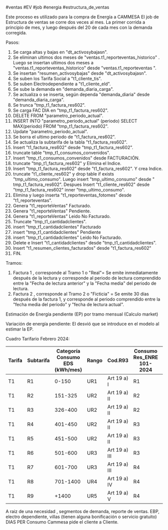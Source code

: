 #ventas #EV #job #energia #estructura_de_ventas

Este proceso es utilizado para la compra de Energía a CAMMESA
El job de Estructura de ventas se corre dos veces al mes. 
La primer corrida a principio de mes, y luego después del 20 de cada mes con la demanda corregida.

Pasos:
1. Se carga altas y bajas en "dt_activosybajasn".
2. Se eliminan ultimos dos meses de "ventas.t1_reporteventas_historico" . Luego se insertan ultimos dos meses a "ventas.t1_reporteventas_historico" desde "ventas.t1_reporteventas ".
3. Se insertan "resumen_activosybajas" desde "dt_activosybajasn".
4. Se suben los Tarifa Social a "t1_cliente_tis".
5. Se suben Electrodependiente a "t1_cliente_eld".
6. Se sube la demanda en "demanda_diaria_carga".
7. Se actualiza o se inserta, según dependa "demanda_diaria" desde "demanda_diaria_carga".
8. Se trunca "tmp_t1_factura_res602".
9. Se carga FAC DIA en "tmp_t1_factura_res602".
10. DELETE FROM "parametro_periodo_actual".
11. INSERT INTO "parametro_periodo_actual" (periodo) SELECT MAX(periodo) FROM "tmp_t1_factura_res602".
12. Update "parametro_periodo_actual".
13. Se borra el ultimo periodo de "t1_factura_res602".
14. Se actualiza la subtarifa de la tabla "t1_factura_res602".
15. Insert "t1_factura_res602" desde "tmp_t1_factura_res602".
16. truncate table "tmp_t1_consumos_convenidos".
17. Insert "tmp_t1_consumos_convenidos" desde FACTURACIÓN.
18. truncate "tmp_t1_factura_res602" y Elimina el Indice.
19. Insert "tmp_t1_factura_res602" desde "t1_factura_res602". Y crea Indice.
20. truncate "t1_cliente_res602"  y drop table if exists "tmp_ultimo_consumo". Luego insert "tmp_ultimo_consumo" desde " tmp_t1_factura_res602". Despues Insert "t1_cliente_res602" desde "tmp_t1_factura_res602" inner "tmp_ultimo_consumo".
21. Elimina y luego inserta "t1_reporteventas_fotomes" desde "t1_reporteventas".
22. Genera "t1_reporteVentas" Facturado.
23. Genera "t1_reporteVentas" Pendiente.
24. Genera "t1_reporteVentas" Leido No Facturado.
25. Truncate "tmp_t1_cantidadclientes".
26.  insert "tmp_t1_cantidadclientes" Facturado
27.  insert "tmp_t1_cantidadclientes" Pendiente
28. insert "tmp_t1_cantidadclientes" Leido No Facturado.
29. Delete e Insert  "t1_cantidadclientes" desde "tmp_t1_cantidadclientes".
30. Insert "t1_resumen_clientes_facturados" desde "t1_factura_res602"
31. FIN.

Tramos:
1. Factura 1 , corresponde al Tramo 1 o "Real"= Se emite inmediatamente después de la lectura y corresponde al periodo  de lectura comprendido entre la "Fecha de lectura anterior" y la "Fecha media" del periodo de lectura.
2. Factura 2 , corresponde al Tramo 2 o "Ficticia" = Se emite 30 días después de la factura 1, y corresponde al periodo comprendido entre la "fecha media del periodo" y "fecha de lectura actual".

Estimación de Energía pendiente (EP) por tramo mensual (Calculo market)

Variación de energía pendiente: El desvió que se introduce en el modelo al estimar la EP.


Cuadro Tarifario Febrero 2024:

| Tarifa | Subtarifa | Categoría Consumo EDS (kWh/mes) | Rango | Cod.R93       | Consumo Res_ENRE 101-2024 | Bloques Res_ENRE 101-2024 |
| ------ | --------- | ------------------------------- | ----- | ------------- | ------------------------- | ------------------------- |
| T1     | R1        | 0-150                           | UR1   | Art 19 a) I   | R1                        | 0-150                     |
| T1     | R2        | 151-325                         | UR2   | Art 19 a) II  | R2                        | 151-400                   |
| T1     | R3        | 326-400                         | UR2   | Art 19 a) II  | R2                        | 151-400                   |
| T1     | R4        | 401-450                         | UR2   | Art 19 a) II  | R3                        | 401-600                   |
| T1     | R5        | 451-500                         | UR2   | Art 19 a) II  | R3                        | 401-600                   |
| T1     | R6        | 501-600                         | UR3   | Art 19 a) III | R3                        | 401-600                   |
| T1     | R7        | 601-700                         | UR3   | Art 19 a) III | R4                        | +600                      |
| T1     | R8        | 701-1400                        | UR4   | Art 19 a) IV  | R4                        | +600                      |
| T1     | R9        | +1400                           | UR5   | Art 19 a) V   | R4                        | +600                      |




A raiz de una necesidad , segmentos de demanda, 
reporte de ventas. EBP, electro dependiente, villas  (tienen alguna bonificación o servicio gratuito)
DIAS PER
Consumo
Cammesa pide el cliente a Cliente.
